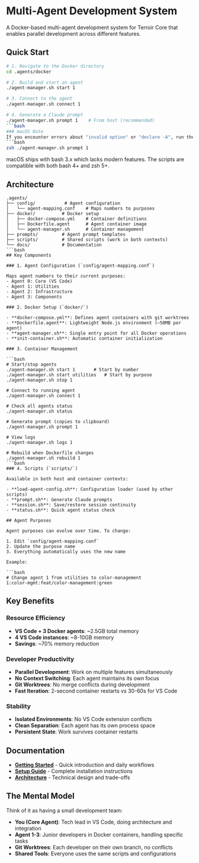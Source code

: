 # Multi-Agent Development System

A Docker-based multi-agent development system for Terroir Core that enables parallel development across different features.

## Quick Start

````bash
# 1. Navigate to the Docker directory
cd .agents/docker

# 2. Build and start an agent
./agent-manager.sh start 1

# 3. Connect to the agent
./agent-manager.sh connect 1

# 4. Generate a Claude prompt
./agent-manager.sh prompt 1    # From host (recommended)
```bash
### macOS Note
If you encounter errors about "invalid option" or "declare -A", run the scripts with zsh:
```bash
zsh ./agent-manager.sh prompt 1
````

macOS ships with bash 3.x which lacks modern features. The scripts are compatible with both bash 4+ and zsh 5+.

## Architecture

````text
.agents/
├── config/           # Agent configuration
│   └── agent-mapping.conf    # Maps numbers to purposes
├── docker/          # Docker setup
│   ├── docker-compose.yml    # Container definitions
│   ├── Dockerfile.agent      # Agent container image
│   └── agent-manager.sh      # Container management
├── prompts/         # Agent prompt templates
├── scripts/         # Shared scripts (work in both contexts)
└── docs/            # Documentation
```bash
## Key Components

### 1. Agent Configuration (`config/agent-mapping.conf`)

Maps agent numbers to their current purposes:
- Agent 0: Core (VS Code)
- Agent 1: Utilities
- Agent 2: Infrastructure
- Agent 3: Components

### 2. Docker Setup (`docker/`)

- **docker-compose.yml**: Defines agent containers with git worktrees
- **Dockerfile.agent**: Lightweight Node.js environment (~50MB per agent)
- **agent-manager.sh**: Single entry point for all Docker operations
- **init-container.sh**: Automatic container initialization

### 3. Container Management

```bash
# Start/stop agents
./agent-manager.sh start 1       # Start by number
./agent-manager.sh start utilities   # Start by purpose
./agent-manager.sh stop 1

# Connect to running agent
./agent-manager.sh connect 1

# Check all agents status
./agent-manager.sh status

# Generate prompt (copies to clipboard)
./agent-manager.sh prompt 1

# View logs
./agent-manager.sh logs 1

# Rebuild when Dockerfile changes
./agent-manager.sh rebuild 1
```bash
### 4. Scripts (`scripts/`)

Available in both host and container contexts:

- **load-agent-config.sh**: Configuration loader (used by other scripts)
- **prompt.sh**: Generate Claude prompts
- **session.sh**: Save/restore session continuity
- **status.sh**: Quick agent status check

## Agent Purposes

Agent purposes can evolve over time. To change:

1. Edit `config/agent-mapping.conf`
2. Update the purpose name
3. Everything automatically uses the new name

Example:

```bash
# Change agent 1 from utilities to color-management
1:color-mgmt:feat/color-management:green
````

## Key Benefits

### Resource Efficiency

- **VS Code + 3 Docker agents**: ~2.5GB total memory
- **4 VS Code instances**: ~8-10GB memory
- **Savings**: ~70% memory reduction

### Developer Productivity

- **Parallel Development**: Work on multiple features simultaneously
- **No Context Switching**: Each agent maintains its own focus
- **Git Worktrees**: No merge conflicts during development
- **Fast Iteration**: 2-second container restarts vs 30-60s for VS Code

### Stability

- **Isolated Environments**: No VS Code extension conflicts
- **Clean Separation**: Each agent has its own process space
- **Persistent State**: Work survives container restarts

## Documentation

- **[Getting Started](docs/getting-started.md)** - Quick introduction and daily workflows
- **[Setup Guide](docs/setup-guide.md)** - Complete installation instructions
- **[Architecture](docs/architecture.md)** - Technical design and trade-offs

## The Mental Model

Think of it as having a small development team:

- **You (Core Agent)**: Tech lead in VS Code, doing architecture and integration
- **Agent 1-3**: Junior developers in Docker containers, handling specific tasks
- **Git Worktrees**: Each developer on their own branch, no conflicts
- **Shared Tools**: Everyone uses the same scripts and configurations
